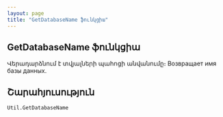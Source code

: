 ```yaml
---
layout: page
title: "GetDatabaseName ֆունկցիա"
---
```


## GetDatabaseName ֆունկցիա

Վերադարձնում է տվյալների պահոցի անվանումը։
Возвращает имя базы данных.


## Շարահյուսություն

```vb
Util.GetDatabaseName
```
